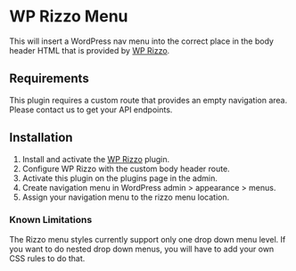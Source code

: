 # WP Rizzo Menu

This will insert a WordPress nav menu into the correct place in the body header HTML that is provided by [WP Rizzo](https://github.com/lonelyplanet/wp-rizzo).

## Requirements

This plugin requires a custom route that provides an empty navigation area.
Please contact us to get your API endpoints.

## Installation

1. Install and activate the [WP Rizzo](https://github.com/lonelyplanet/wp-rizzo) plugin.
1. Configure WP Rizzo with the custom body header route.
1. Activate this plugin on the plugins page in the admin.
1. Create navigation menu in WordPress admin > appearance > menus.
1. Assign your navigation menu to the rizzo menu location.

### Known Limitations

The Rizzo menu styles currently support only one drop down menu level.
If you want to do nested drop down menus, you will have to add your own CSS rules to do that.
